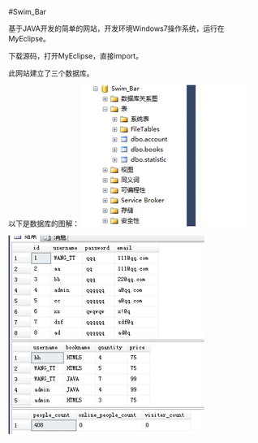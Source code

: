 #Swim_Bar

基于JAVA开发的简单的网站，开发环境Windows7操作系统，运行在MyEclipse。

下载源码，打开MyEclipse，直接import。

此网站建立了三个数据库。

以下是数据库的图解：
  ![](https://github.com/hohoTT/hello-world/blob/master/images/Swim_Bar_DB.png)
  
  ![](https://github.com/hohoTT/hello-world/blob/master/images/Swim_Bar_table.png)
